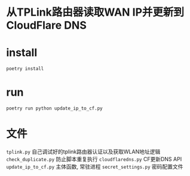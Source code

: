 # 从TPLink路由器读取WAN IP并更新到CloudFlare DNS

# install

```
poetry install
```

# run

```
poetry run python update_ip_to_cf.py
```

# 文件

`tplink.py` 自己调试好的tplink路由器认证以及获取WLAN地址逻辑
`check_duplicate.py` 防止脚本重复执行
`cloudflaredns.py` CF更新DNS API
`update_ip_to_cf.py` 主体函数, 常驻进程
`secret_settings.py` 密码配置文件
